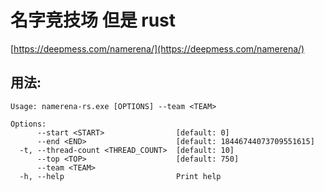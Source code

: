 # 名字竞技场 但是 rust

[https://deepmess.com/namerena/](https://deepmess.com/namerena/)

## 用法:

```text
Usage: namerena-rs.exe [OPTIONS] --team <TEAM>

Options:
      --start <START>                [default: 0]
      --end <END>                    [default: 18446744073709551615]
  -t, --thread-count <THREAD_COUNT>  [default: 10]
      --top <TOP>                    [default: 750]
      --team <TEAM>
  -h, --help                         Print help
```
